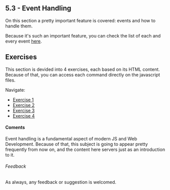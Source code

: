 ## 5.3 - Event Handling

On this section a pretty important feature is covered: events and how to handle them.

Because it's such an important feature, you can check the list of each and every event [here](https://www.w3schools.com/jsref/dom_obj_event.asp).

## Exercises

This section is devided into 4 exercises, each based on its HTML content. Because of that, you can access each command directly on the javascript files.

Navigate:

* [Exercise 1](https://github.com/fabiosenracorrea/Trybe/tree/master/05_JS_DOM_MANIPULATION/exs_5_3/ex1)
* [Exercise 2](https://github.com/fabiosenracorrea/Trybe/tree/master/05_JS_DOM_MANIPULATION/exs_5_3/ex2)
* [Exercise 3](https://github.com/fabiosenracorrea/Trybe/tree/master/05_JS_DOM_MANIPULATION/exs_5_3/ex3)
* [Exercise 4](https://github.com/fabiosenracorrea/Trybe/tree/master/05_JS_DOM_MANIPULATION/exs_5_3/ex4)

#### Coments

Event handling is a fundamental aspect of modern JS and Web Development. Because of that, this subject is going to appear pretty frequently from now on, and the content here servers just as an introduction to it.

###### Feedback

As always, any feedback or suggestion is welcomed.
